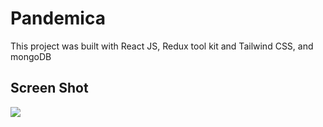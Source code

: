 # Pandemica

This project was built with React JS, Redux tool kit and Tailwind CSS, and mongoDB

## Screen Shot

![](./src/images/desktop.png)
